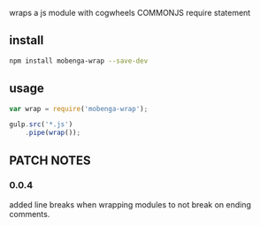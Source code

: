 wraps a js module with cogwheels COMMONJS require statement

## install
```bash
npm install mobenga-wrap --save-dev
```

## usage
```js
var wrap = require('mobenga-wrap');

gulp.src('*.js')
	.pipe(wrap());

```
	
## PATCH NOTES

### 0.0.4
added line breaks when wrapping modules to not break on ending comments.
